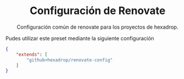 <h1 align="center">
  Configuración de Renovate
</h1>

<p align="center">
  Configuración común de renovate para los proyectos de hexadrop.
</p>

Pudes utilizar este preset mediante la siguiente configuración

```json
{
    "extends": [
        "github>hexadrop/renovate-config"
    ]
}
```
